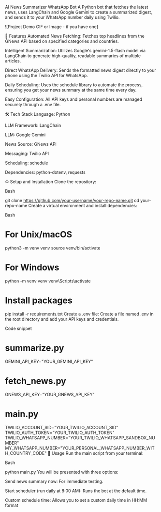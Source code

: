 AI News Summarizer WhatsApp Bot
A Python bot that fetches the latest news, uses LangChain and Google Gemini to create a summarized digest, and sends it to your WhatsApp number daily using Twilio.

![Project Demo GIF or Image - if you have one]

🌟 Features
Automated News Fetching: Fetches top headlines from the GNews API based on specified categories and countries.

Intelligent Summarization: Utilizes Google's gemini-1.5-flash model via LangChain to generate high-quality, readable summaries of multiple articles.

Direct WhatsApp Delivery: Sends the formatted news digest directly to your phone using the Twilio API for WhatsApp.


Daily Scheduling: Uses the schedule library to automate the process, ensuring you get your news summary at the same time every day.

Easy Configuration: All API keys and personal numbers are managed securely through a .env file.

🛠️ Tech Stack
Language: Python


LLM Framework: LangChain 

LLM: Google Gemini

News Source: GNews API


Messaging: Twilio API 


Scheduling: schedule 


Dependencies: python-dotenv, requests 

⚙️ Setup and Installation
Clone the repository:

Bash

git clone https://github.com/your-username/your-repo-name.git
cd your-repo-name
Create a virtual environment and install dependencies:

Bash

# For Unix/macOS
python3 -m venv venv
source venv/bin/activate

# For Windows
python -m venv venv
venv\Scripts\activate

# Install packages
pip install -r requirements.txt
Create a .env file:
Create a file named .env in the root directory and add your API keys and credentials.

Code snippet

# summarize.py
GEMINI_API_KEY="YOUR_GEMINI_API_KEY"

# fetch_news.py
GNEWS_API_KEY="YOUR_GNEWS_API_KEY"

# main.py
TWILIO_ACCOUNT_SID="YOUR_TWILIO_ACCOUNT_SID"
TWILIO_AUTH_TOKEN="YOUR_TWILIO_AUTH_TOKEN"
TWILIO_WHATSAPP_NUMBER="YOUR_TWILIO_WHATSAPP_SANDBOX_NUMBER"
MY_WHATSAPP_NUMBER="YOUR_PERSONAL_WHATSAPP_NUMBER_WITH_COUNTRY_CODE"
🚀 Usage
Run the main script from your terminal:

Bash

python main.py
You will be presented with three options:

Send news summary now: For immediate testing.

Start scheduler (run daily at 8:00 AM): Runs the bot at the default time.

Custom schedule time: Allows you to set a custom daily time in HH:MM format
